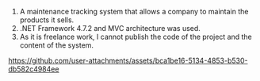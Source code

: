 1. A maintenance tracking system that allows a company to maintain the products it sells.
2. .NET Framework 4.7.2 and MVC architecture was used.
3. As it is freelance work, I cannot publish the code of the project and the content of the system.

https://github.com/user-attachments/assets/bca1be16-5134-4853-b530-db582c4984ee

